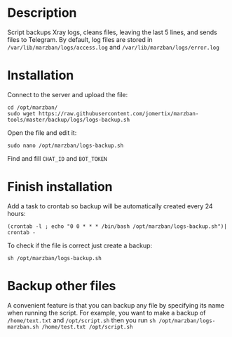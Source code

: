 # Description

Script backups Xray logs, cleans files, leaving the last 5 lines, and sends files to Telegram. By default, log files are stored in ``/var/lib/marzban/logs/access.log`` and ``/var/lib/marzban/logs/error.log``

# Installation

Connect to the server and upload the file:
```
cd /opt/marzban/
sudo wget https://raw.githubusercontent.com/jomertix/marzban-tools/master/backup/logs/logs-backup.sh
```

Open the file and edit it:
```
sudo nano /opt/marzban/logs-backup.sh
```
Find and fill ``CHAT_ID`` and ``BOT_TOKEN`` 

# Finish installation

Add a task to crontab so backup will be automatically created every 24 hours:
```
(crontab -l ; echo "0 0 * * * /bin/bash /opt/marzban/logs-backup.sh")| crontab -
```

To check if the file is correct just create a backup:
```
sh /opt/marzban/logs-backup.sh
```

# Backup other files

A convenient feature is that you can backup any file by specifying its name when running the script. For example, you want to make a backup of ``/home/text.txt`` and ``/opt/script.sh`` then you run ``sh /opt/marzban/logs-marzban.sh /home/test.txt /opt/script.sh``
